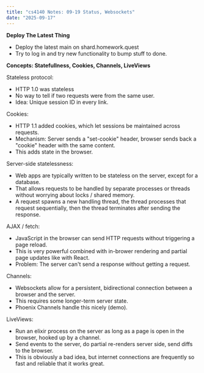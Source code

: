 ```yaml
---
title: "cs4140 Notes: 09-19 Status, Websockets"
date: "2025-09-17"
---
```


**Deploy The Latest Thing**

- Deploy the latest main on shard.homework.quest
- Try to log in and try new functionality to bump stuff to
  done.



**Concepts: Statefullness, Cookies, Channels, LiveViews**


Stateless protocol:

- HTTP 1.0 was stateless
- No way to tell if two requests were from the same user.
- Idea: Unique session ID in every link.

Cookies:

- HTTP 1.1 added cookies, which let sessions be maintained
  across requests.
- Mechanism: Server sends a "set-cookie" header, browser sends
  back a "cookie" header with the same content.
- This adds state in the browser.

Server-side statelessness:

- Web apps are typically written to be stateless on the server,
  except for a database.
- That allows requests to be handled by separate processes or
  threads without worrying about locks / shared memory.
- A request spawns a new handling thread, the thread processes
  that request sequentially, then the thread terminates after
  sending the response.

AJAX / fetch:

- JavaScript in the browser can send HTTP requests without
  triggering a page reload.
- This is very powerful combined with in-brower rendering and
  partial page updates like with React.
- Problem: The server can't send a response without getting
  a request.

Channels:

- Websockets allow for a persistent, bidirectional connection
  between a browser and the server.
- This requires some longer-term server state.
- Phoenix Channels handle this nicely (demo).

LiveViews:

- Run an elixir process on the server as long as a page is open
  in the browser, hooked up by a channel.
- Send events to the server, do partial re-renders server side,
  send diffs to the browser.
- This is obviously a bad idea, but internet connections are frequently so fast
  and reliable that it works great.



